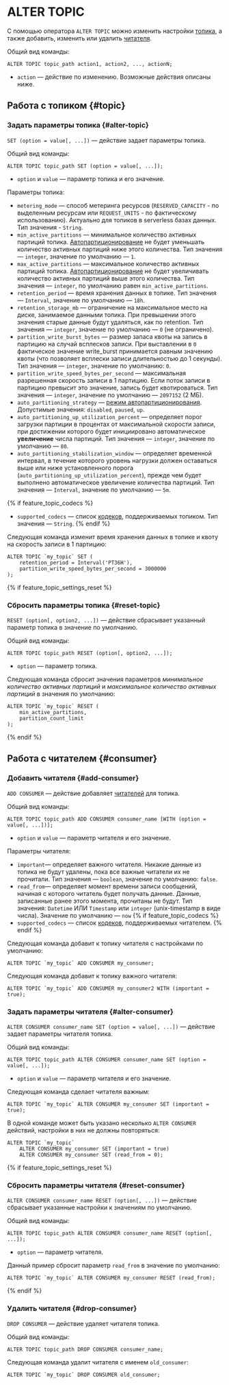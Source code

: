 # ALTER TOPIC

С помощью оператора `ALTER TOPIC` можно изменить настройки [топика](../../../../concepts/topic), а также добавить, изменить или удалить [читателя](../../../../concepts/topic#consumer).

Общий вид команды:

```yql
ALTER TOPIC topic_path action1, action2, ..., actionN;
```

* `action` — действие по изменению. Возможные действия описаны ниже.

## Работа с топиком {#topic}

### Задать параметры топика {#alter-topic}

`SET (option = value[, ...])` — действие задает параметры топика.

Общий вид команды:

```yql
ALTER TOPIC topic_path SET (option = value[, ...]);
```

* `option` и `value` — параметр топика и его значение.

Параметры топика:

* `metering_mode` — способ метеринга ресурсов (`RESERVED_CAPACITY` - по выделенным ресурсам или `REQUEST_UNITS` - по фактическому использованию). Актуально для топиков в serverless базах данных. Тип значения - `String`.
* `min_active_partitions` — минимальное количество активных партиций топика. [Автопартиционирование](../../../../concepts/topic#autopartitioning) не будет уменьшать количество активных партиций ниже этого количества. Тип значения — `integer`, значение по умолчанию — `1`.
* `max_active_partitions` — максимальное количество активных партиций топика. [Автопартиционирование](../../../../concepts/topic#autopartitioning) не будет увеличивать количество активных партиций выше этого количества. Тип значения — `integer`, по умолчанию равен `min_active_partitions`.
* `retention_period` — время хранения данных в топике. Тип значения — `Interval`, значение по умолчанию — `18h`.
* `retention_storage_mb` — ограничение на максимальное место на диске, занимаемое данными топика. При превышении этого значения старые данные будут удаляться, как по retention. Тип значения — `integer`, значение по умолчанию — `0` (не ограничено).
* `partition_write_burst_bytes` — размер запаса квоты на запись в партицию на случай всплесков записи. При выставлении в `0` фактическое значение write_burst принимается равным значению квоты (что позволяет всплески записи длительностью до 1 секунды). Тип значения — `integer`, значение по умолчанию: `0`.
* `partition_write_speed_bytes_per_second` — максимальная разрешенная скорость записи в 1 партицию. Если поток записи в партицию превысит это значение, запись будет квотироваться. Тип значения — `integer`, значение по умолчанию — `2097152` (2 МБ).
* `auto_partitioning_strategy` — [режим автопартиционирования](../../../../concepts/topic#autopartitioning_modes).
Допустимые значения: `disabled`, `paused`, `up`.
* `auto_partitioning_up_utilization_percent` — определяет порог загрузки партиции в процентах от максимальной скорости записи, при достижении которого будет инициировано автоматическое **увеличение** числа партиций. Тип значения — `integer`, значение по умолчанию — `80`.
* `auto_partitioning_stabilization_window` — определяет временной интервал, в течение которого уровень нагрузки должен оставаться выше или ниже установленного порога (`auto_partitioning_up_utilization_percent`), прежде чем будет выполнено автоматическое увеличение количества партиций. Тип значения — `Interval`, значение по умолчанию — `5m`.


{% if feature_topic_codecs %}
* `supported_codecs` — список [кодеков](../../../../concepts/topic#message-codec), поддерживаемых топиком. Тип значения — `String`.
{% endif %}

Следующая команда изменит время хранения данных в топике и квоту на скорость записи в 1 партицию:

```yql
ALTER TOPIC `my_topic` SET (
    retention_period = Interval('PT36H'),
    partition_write_speed_bytes_per_second = 3000000
);
```

{% if feature_topic_settings_reset %}

### Сбросить параметры топика {#reset-topic}

`RESET (option[, option2, ...])` — действие сбрасывает указанный параметр топика в значение по умолчанию.

Общий вид команды:

```yql
ALTER TOPIC topic_path RESET (option[, option2, ...]);
```

* `option` — параметр топика.

Следующая команда сбросит значения параметров _минимальное количество активных партиций_ и _максимальное количество активных партиций_ в значения по умолчанию:

```yql
ALTER TOPIC `my_topic` RESET (
    min_active_partitions,
    partition_count_limit
);
```

{% endif %}

## Работа с читателем {#consumer}

### Добавить читателя {#add-consumer}

`ADD CONSUMER` — действие добавляет [читателей](../../../../concepts/topic#consumer) для топика.

Общий вид команды:

```yql
ALTER TOPIC topic_path ADD CONSUMER consumer_name [WITH (option = value[, ...])];
```

* `option` и `value` — параметр читателя и его значение.

Параметры читателя:

* `important`— определяет важного читателя. Никакие данные из топика не будут удалены, пока все важные читатели их не прочитали. Тип значения — `boolean`, значение по умолчанию: `false`.
* `read_from`— определяет момент времени записи сообщений, начиная с которого читатель будет получать данные. Данные, записанные ранее этого момента, прочитаны не будут. Тип значения: `Datetime` ИЛИ `Timestamp` или `integer` (unix-timestamp в виде числа). Значение по умолчанию — `now`
{% if feature_topic_codecs %}
* `supported_codecs` — список [кодеков](../../../../concepts/topic#message-codec), поддерживаемых читателем.
{% endif %}

Следующая команда добавит к топику читателя с настройками по умолчанию:

```yql
ALTER TOPIC `my_topic` ADD CONSUMER my_consumer;
```

Следующая команда добавит к топику важного читателя:

```yql
ALTER TOPIC `my_topic` ADD CONSUMER my_consumer2 WITH (important = true);
```

### Задать параметры читателя {#alter-consumer}

`ALTER CONSUMER consumer_name SET (option = value[, ...])` — действие задает параметры читателя топика.

Общий вид команды:

```yql
ALTER TOPIC topic_path ALTER CONSUMER consumer_name SET (option = value[, ...]);
```

* `option` и `value` — параметр читателя и его значение.

Следующая команда сделает читателя важным:

```yql
ALTER TOPIC `my_topic` ALTER CONSUMER my_consumer SET (important = true);
```

В одной команде может быть указано несколько `ALTER CONSUMER` действий, настройки в них не должны повторяться:

```yql
ALTER TOPIC `my_topic`
    ALTER CONSUMER my_consumer SET (important = true)
    ALTER CONSUMER my_consumer SET (read_from = 0);
```

{% if feature_topic_settings_reset %}

### Сбросить параметры читателя {#reset-consumer}

`ALTER CONSUMER consumer_name RESET (option[, ...])` — действие сбрасывает указанные настройки к значениям по умолчанию.

Общий вид команды:

```yql
ALTER TOPIC topic_path ALTER CONSUMER consumer_name RESET (option[, ...]);
```

* `option` — параметр читателя.

Данный пример сбросит параметр `read_from` в значение по умолчанию:

```yql
ALTER TOPIC `my_topic` ALTER CONSUMER my_consumer RESET (read_from);
```

{% endif %}

### Удалить читателя {#drop-consumer}

`DROP CONSUMER` — действие удаляет читателя топика.

Общий вид команды:

```yql
ALTER TOPIC topic_path DROP CONSUMER consumer_name;
```

Следующая команда удалит читателя с именем `old_consumer`:

```yql
ALTER TOPIC `my_topic` DROP CONSUMER old_consumer;
```
